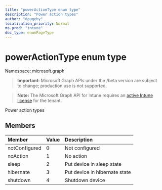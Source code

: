 ```yaml
---
title: "powerActionType enum type"
description: "Power action types"
author: "dougeby"
localization_priority: Normal
ms.prod: "intune"
doc_type: enumPageType
---
```


# powerActionType enum type

Namespace: microsoft.graph

> **Important:** Microsoft Graph APIs under the /beta version are subject to change; production use is not supported.

> **Note:** The Microsoft Graph API for Intune requires an [active Intune license](https://go.microsoft.com/fwlink/?linkid=839381) for the tenant.

Power action types

## Members
|Member|Value|Description|
|:---|:---|:---|
|notConfigured|0|Not configured|
|noAction|1|No action|
|sleep|2|Put device in sleep state|
|hibernate|3|Put device in hibernate state|
|shutdown|4|Shutdown device|




